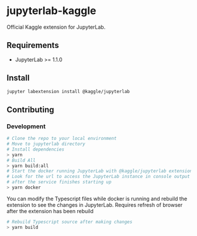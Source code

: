 # jupyterlab-kaggle

Official Kaggle extension for JupyterLab.


## Requirements

* JupyterLab >= 1.1.0 

## Install

```bash
jupyter labextension install @kaggle/jupyterlab
```

## Contributing

### Development

```bash
# Clone the repo to your local environment
# Move to jupyterlab directory
# Install dependencies
> yarn
# Build All
> yarn build:all
# Start the docker running JupyterLab with @kaggle/jupyterlab extension
# Look for the url to access the JupyterLab instance in console output
# after the service finishes starting up
> yarn docker
```

You can modify the Typescript files while docker is running and rebuild
the extension to see the changes in JupyterLab.  Requires refresh of browser
after the extension has been rebuild

```bash
# Rebuild Typescript source after making changes
> yarn build
```
